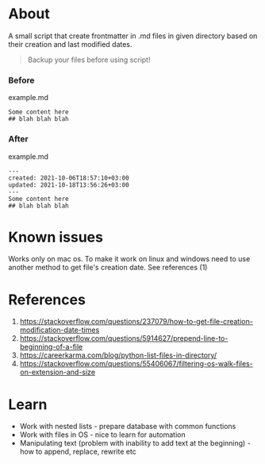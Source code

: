 # About
A small script that create frontmatter in .md files in given directory based on their creation and last modified dates.
> Backup your files before using script!

### Before
example.md
``` 
Some content here
## blah blah blah
```

### After
example.md
``` 
---
created: 2021-10-06T18:57:10+03:00
updated: 2021-10-18T13:56:26+03:00
---
Some content here
## blah blah blah
```

# Known issues
Works only on mac os. To make it work on linux and windows need to use another method to get file's creation date. See references (1)

# References
1. https://stackoverflow.com/questions/237079/how-to-get-file-creation-modification-date-times
2. https://stackoverflow.com/questions/5914627/prepend-line-to-beginning-of-a-file
3. https://careerkarma.com/blog/python-list-files-in-directory/
4. https://stackoverflow.com/questions/55406067/filtering-os-walk-files-on-extension-and-size

# Learn
- Work with nested lists - prepare database with common functions
- Work with files in OS - nice to learn for automation
- Manipulating text (problem with inability to add text at the beginning) - how to append, replace, rewrite etc
